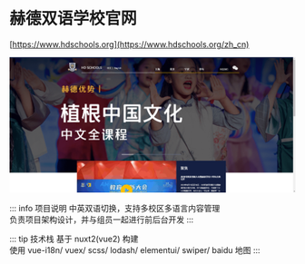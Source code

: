 # 赫德双语学校官网

[https://www.hdschools.org](https://www.hdschools.org/zh_cn)

![alt text](image/hdschool.png)

::: info 项目说明
中英双语切换，支持多校区多语言内容管理  
负责项目架构设计，并与组员一起进行前后台开发
:::

::: tip 技术栈
基于 nuxt2\(vue2\) 构建  
使用 vue-i18n/ vuex/ scss/ lodash/ elementui/ swiper/ baidu 地图
:::
